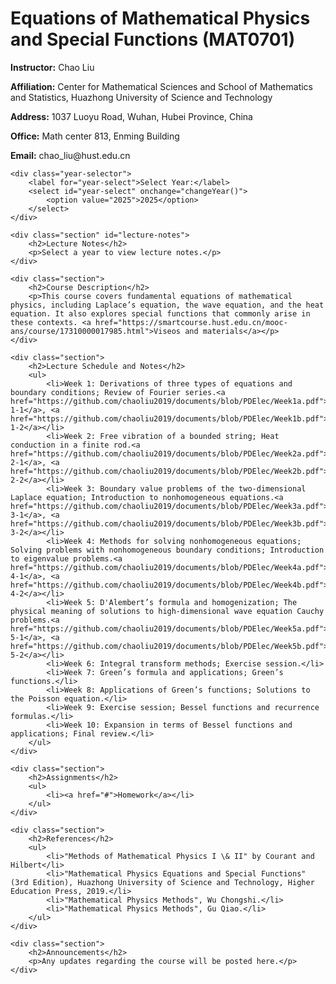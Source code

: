   <h1>Equations of Mathematical Physics and Special Functions (MAT0701)</h1>
    <p><strong>Instructor:</strong> Chao Liu</p>
    <p><strong>Affiliation:</strong> Center for Mathematical Sciences and School of Mathematics and Statistics, Huazhong University of Science and Technology</p>
    <p><strong>Address:</strong> 1037 Luoyu Road, Wuhan, Hubei Province, China</p>
    <p><strong>Office:</strong> Math center 813, Enming Building</p>
    <p><strong>Email:</strong> chao_liu@hust.edu.cn</p>

    <div class="year-selector">
        <label for="year-select">Select Year:</label>
        <select id="year-select" onchange="changeYear()">
            <option value="2025">2025</option>
        </select>
    </div>

    <div class="section" id="lecture-notes">
        <h2>Lecture Notes</h2>
        <p>Select a year to view lecture notes.</p>
    </div>

    <div class="section">
        <h2>Course Description</h2>
        <p>This course covers fundamental equations of mathematical physics, including Laplace’s equation, the wave equation, and the heat equation. It also explores special functions that commonly arise in these contexts. <a href="https://smartcourse.hust.edu.cn/mooc-ans/course/17310000017985.html">Viseos and materials</a></p>
    </div>

    <div class="section">
        <h2>Lecture Schedule and Notes</h2>
        <ul>
            <li>Week 1: Derivations of three types of equations and boundary conditions; Review of Fourier series.<a href="https://github.com/chaoliu2019/documents/blob/PDElec/Week1a.pdf">Week 1-1</a>, <a href="https://github.com/chaoliu2019/documents/blob/PDElec/Week1b.pdf">Week 1-2</a></li>
            <li>Week 2: Free vibration of a bounded string; Heat conduction in a finite rod.<a href="https://github.com/chaoliu2019/documents/blob/PDElec/Week2a.pdf">Week 2-1</a>, <a href="https://github.com/chaoliu2019/documents/blob/PDElec/Week2b.pdf">Week 2-2</a></li>
            <li>Week 3: Boundary value problems of the two-dimensional Laplace equation; Introduction to nonhomogeneous equations.<a href="https://github.com/chaoliu2019/documents/blob/PDElec/Week3a.pdf">Week 3-1</a>, <a href="https://github.com/chaoliu2019/documents/blob/PDElec/Week3b.pdf">Week 3-2</a></li>
            <li>Week 4: Methods for solving nonhomogeneous equations; Solving problems with nonhomogeneous boundary conditions; Introduction to eigenvalue problems.<a href="https://github.com/chaoliu2019/documents/blob/PDElec/Week4a.pdf">Week 4-1</a>, <a href="https://github.com/chaoliu2019/documents/blob/PDElec/Week4b.pdf">Week 4-2</a></li>
            <li>Week 5: D'Alembert’s formula and homogenization; The physical meaning of solutions to high-dimensional wave equation Cauchy problems.<a href="https://github.com/chaoliu2019/documents/blob/PDElec/Week5a.pdf">Week 5-1</a>, <a href="https://github.com/chaoliu2019/documents/blob/PDElec/Week5b.pdf">Week 5-2</a></li>
            <li>Week 6: Integral transform methods; Exercise session.</li>
            <li>Week 7: Green’s formula and applications; Green’s functions.</li>
            <li>Week 8: Applications of Green’s functions; Solutions to the Poisson equation.</li>
            <li>Week 9: Exercise session; Bessel functions and recurrence formulas.</li>
            <li>Week 10: Expansion in terms of Bessel functions and applications; Final review.</li>
        </ul>
    </div>

    <div class="section">
        <h2>Assignments</h2>
        <ul>
            <li><a href="#">Homework</a></li>
        </ul>
    </div>

    <div class="section">
        <h2>References</h2>
        <ul>
            <li>"Methods of Mathematical Physics I \& II" by Courant and Hilbert</li>
            <li>"Mathematical Physics Equations and Special Functions" (3rd Edition), Huazhong University of Science and Technology, Higher Education Press, 2019.</li>
            <li>"Mathematical Physics Methods", Wu Chongshi.</li>   
            <li>"Mathematical Physics Methods", Gu Qiao.</li>   
        </ul>
    </div>

    <div class="section">
        <h2>Announcements</h2>
        <p>Any updates regarding the course will be posted here.</p>
    </div>
